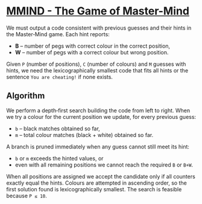 # [MMIND - The Game of Master-Mind](https://www.spoj.com/problems/MMIND/)

We must output a code consistent with previous guesses and their hints in the
Master‑Mind game.  Each hint reports:

- **B** – number of pegs with correct colour in the correct position,
- **W** – number of pegs with a correct colour but wrong position.

Given `P` (number of positions), `C` (number of colours) and `M` guesses with
hints, we need the lexicographically smallest code that fits all hints or the
sentence `You are cheating!` if none exists.

## Algorithm

We perform a depth‑first search building the code from left to right.  When we
try a colour for the current position we update, for every previous guess:

- `b` – black matches obtained so far,
- `m` – total colour matches (black + white) obtained so far.

A branch is pruned immediately when any guess cannot still meet its hint:

- `b` or `m` exceeds the hinted values, or
- even with all remaining positions we cannot reach the required `B` or `B+W`.

When all positions are assigned we accept the candidate only if all counters
exactly equal the hints.  Colours are attempted in ascending order, so the first
solution found is lexicographically smallest.  The search is feasible because
`P ≤ 10`.
